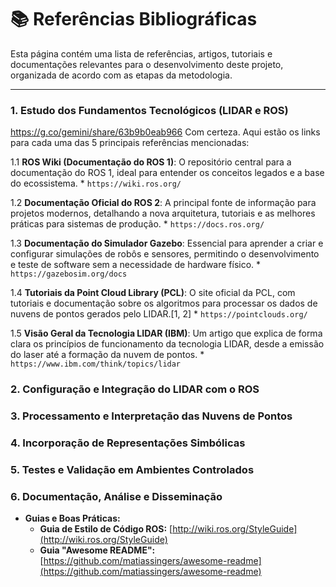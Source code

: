 # 📚 Referências Bibliográficas

Esta página contém uma lista de referências, artigos, tutoriais e documentações relevantes para o desenvolvimento deste projeto, organizada de acordo com as etapas da metodologia.

---

### 1. Estudo dos Fundamentos Tecnológicos (LIDAR e ROS)
https://g.co/gemini/share/63b9b0eab966
Com certeza. Aqui estão os links para cada uma das 5 principais referências mencionadas:

1.1  **ROS Wiki (Documentação do ROS 1)**: O repositório central para a documentação do ROS 1, ideal para entender os conceitos legados e a base do ecossistema.
    *   `https://wiki.ros.org/`

1.2  **Documentação Oficial do ROS 2**: A principal fonte de informação para projetos modernos, detalhando a nova arquitetura, tutoriais e as melhores práticas para sistemas de produção.
    *   `https://docs.ros.org/`

1.3  **Documentação do Simulador Gazebo**: Essencial para aprender a criar e configurar simulações de robôs e sensores, permitindo o desenvolvimento e teste de software sem a necessidade de hardware físico.
    *   `https://gazebosim.org/docs`

1.4  **Tutoriais da Point Cloud Library (PCL)**: O site oficial da PCL, com tutoriais e documentação sobre os algoritmos para processar os dados de nuvens de pontos gerados pelo LIDAR.[1, 2]
    *   `https://pointclouds.org/`

1.5  **Visão Geral da Tecnologia LIDAR (IBM)**: Um artigo que explica de forma clara os princípios de funcionamento da tecnologia LIDAR, desde a emissão do laser até a formação da nuvem de pontos.
    *   `https://www.ibm.com/think/topics/lidar`

### 2. Configuração e Integração do LIDAR com o ROS



### 3. Processamento e Interpretação das Nuvens de Pontos



### 4. Incorporação de Representações Simbólicas


### 5. Testes e Validação em Ambientes Controlados


### 6. Documentação, Análise e Disseminação

* **Guias e Boas Práticas:**
    * **Guia de Estilo de Código ROS:** [http://wiki.ros.org/StyleGuide](http://wiki.ros.org/StyleGuide)
    * **Guia "Awesome README":** [https://github.com/matiassingers/awesome-readme](https://github.com/matiassingers/awesome-readme)

